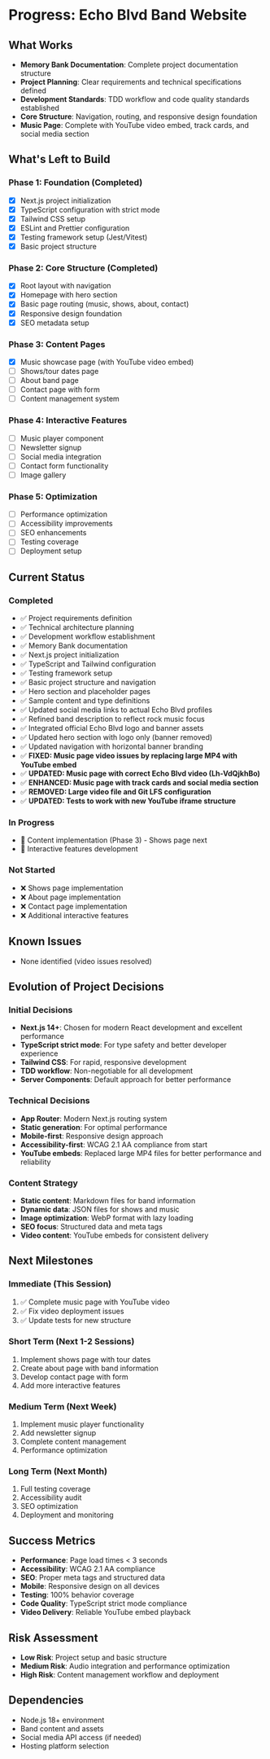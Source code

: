 # Progress: Echo Blvd Band Website

## What Works
- **Memory Bank Documentation**: Complete project documentation structure
- **Project Planning**: Clear requirements and technical specifications defined
- **Development Standards**: TDD workflow and code quality standards established
- **Core Structure**: Navigation, routing, and responsive design foundation
- **Music Page**: Complete with YouTube video embed, track cards, and social media section

## What's Left to Build

### Phase 1: Foundation (Completed)
- [x] Next.js project initialization
- [x] TypeScript configuration with strict mode
- [x] Tailwind CSS setup
- [x] ESLint and Prettier configuration
- [x] Testing framework setup (Jest/Vitest)
- [x] Basic project structure

### Phase 2: Core Structure (Completed)
- [x] Root layout with navigation
- [x] Homepage with hero section
- [x] Basic page routing (music, shows, about, contact)
- [x] Responsive design foundation
- [x] SEO metadata setup

### Phase 3: Content Pages
- [x] Music showcase page (with YouTube video embed)
- [ ] Shows/tour dates page
- [ ] About band page
- [ ] Contact page with form
- [ ] Content management system

### Phase 4: Interactive Features
- [ ] Music player component
- [ ] Newsletter signup
- [ ] Social media integration
- [ ] Contact form functionality
- [ ] Image gallery

### Phase 5: Optimization
- [ ] Performance optimization
- [ ] Accessibility improvements
- [ ] SEO enhancements
- [ ] Testing coverage
- [ ] Deployment setup

## Current Status

### Completed
- ✅ Project requirements definition
- ✅ Technical architecture planning
- ✅ Development workflow establishment
- ✅ Memory Bank documentation
- ✅ Next.js project initialization
- ✅ TypeScript and Tailwind configuration
- ✅ Testing framework setup
- ✅ Basic project structure and navigation
- ✅ Hero section and placeholder pages
- ✅ Sample content and type definitions
- ✅ Updated social media links to actual Echo Blvd profiles
- ✅ Refined band description to reflect rock music focus
- ✅ Integrated official Echo Blvd logo and banner assets
- ✅ Updated hero section with logo only (banner removed)
- ✅ Updated navigation with horizontal banner branding
- ✅ **FIXED: Music page video issues by replacing large MP4 with YouTube embed**
- ✅ **UPDATED: Music page with correct Echo Blvd video (Lh-VdQjkhBo)**
- ✅ **ENHANCED: Music page with track cards and social media section**
- ✅ **REMOVED: Large video file and Git LFS configuration**
- ✅ **UPDATED: Tests to work with new YouTube iframe structure**

### In Progress
- 🔄 Content implementation (Phase 3) - Shows page next
- 🔄 Interactive features development

### Not Started
- ❌ Shows page implementation
- ❌ About page implementation
- ❌ Contact page implementation
- ❌ Additional interactive features

## Known Issues
- None identified (video issues resolved)

## Evolution of Project Decisions

### Initial Decisions
- **Next.js 14+**: Chosen for modern React development and excellent performance
- **TypeScript strict mode**: For type safety and better developer experience
- **Tailwind CSS**: For rapid, responsive development
- **TDD workflow**: Non-negotiable for all development
- **Server Components**: Default approach for better performance

### Technical Decisions
- **App Router**: Modern Next.js routing system
- **Static generation**: For optimal performance
- **Mobile-first**: Responsive design approach
- **Accessibility-first**: WCAG 2.1 AA compliance from start
- **YouTube embeds**: Replaced large MP4 files for better performance and reliability

### Content Strategy
- **Static content**: Markdown files for band information
- **Dynamic data**: JSON files for shows and music
- **Image optimization**: WebP format with lazy loading
- **SEO focus**: Structured data and meta tags
- **Video content**: YouTube embeds for consistent delivery

## Next Milestones

### Immediate (This Session)
1. ✅ Complete music page with YouTube video
2. ✅ Fix video deployment issues
3. ✅ Update tests for new structure

### Short Term (Next 1-2 Sessions)
1. Implement shows page with tour dates
2. Create about page with band information
3. Develop contact page with form
4. Add more interactive features

### Medium Term (Next Week)
1. Implement music player functionality
2. Add newsletter signup
3. Complete content management
4. Performance optimization

### Long Term (Next Month)
1. Full testing coverage
2. Accessibility audit
3. SEO optimization
4. Deployment and monitoring

## Success Metrics
- **Performance**: Page load times < 3 seconds
- **Accessibility**: WCAG 2.1 AA compliance
- **SEO**: Proper meta tags and structured data
- **Mobile**: Responsive design on all devices
- **Testing**: 100% behavior coverage
- **Code Quality**: TypeScript strict mode compliance
- **Video Delivery**: Reliable YouTube embed playback

## Risk Assessment
- **Low Risk**: Project setup and basic structure
- **Medium Risk**: Audio integration and performance optimization
- **High Risk**: Content management workflow and deployment

## Dependencies
- Node.js 18+ environment
- Band content and assets
- Social media API access (if needed)
- Hosting platform selection 